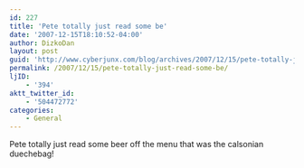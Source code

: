 ```yaml
---
id: 227
title: 'Pete totally just read some be'
date: '2007-12-15T18:10:52-04:00'
author: DizkoDan
layout: post
guid: 'http://www.cyberjunx.com/blog/archives/2007/12/15/pete-totally-just-read-some-be/'
permalink: /2007/12/15/pete-totally-just-read-some-be/
ljID:
    - '394'
aktt_twitter_id:
    - '504472772'
categories:
    - General
---
```


Pete totally just read some beer off the menu that was the calsonian duechebag!